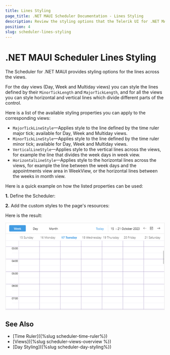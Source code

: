 ```yaml
---
title: Lines Styling
page_title: .NET MAUI Scheduler Documentation - Lines Styling
description: Review the styling options that the Telerik UI for .NET MAUI Scheduler control provides for the lines across the views defined by MajorTickLength and MinorTickLength.
position: 4
slug: scheduler-lines-styling
---
```


# .NET MAUI Scheduler Lines Styling

The Scheduler for .NET MAUI provides styling options for the lines across the views.

For the day views (Day, Week and Multiday views) you can style the lines defined by their `MinorTickLength` and `MajorTickLength`, and for all the views you can style horizontal and vertical lines which divide different parts of the control. 

Here is a list of the available styling properties you can apply to the corresponding views:

* `MajorTickLineStyle`&mdash;Applies style to the line defined by the time ruler major tick; available for Day, Week and Multiday views.
* `MinorTickLineStyle`&mdash;Applies style to the line defined by the time ruler minor tick; available for Day, Week and Multiday views.
* `VerticalLineStyle`&mdash;Applies style to the vertical lines across the views, for example the line that divides the week days in week view.
* `HorizontalLineStyle`&mdash;Applies style to the horizontal lines across the views, for example the line between the week days and the appointments view area in WeekView, or the horizontal lines between the weeks in month view.

Here is a quick example on how the listed properties can be used:

**1.** Define the Scheduler:

<snippet id='scheduler-lines-styling-definition'/>

**2.** Add the custom styles to the page's resources:

<snippet id='scheduler-lines-styles'/>

Here is the result:

![Telerik .NET MAUI Scheduler Lines Styling](images/scheduler-lines-styling.png)

## See Also

- [Time Ruler]({%slug scheduler-time-ruler%})
- [Views]({%slug scheduler-views-overview %})
- [Day Styling]({%slug scheduler-day-styling%})